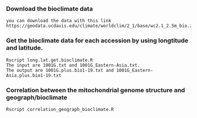 ### Download the bioclimate data
```
you can download the data with this link
https://geodata.ucdavis.edu/climate/worldclim/2_1/base/wc2.1_2.5m_bio.zip
```
### Get the bioclimate data for each accession by using longtitude and latitude.
```
Rscript long.lat.get.bioclimate.R
The input are 1001G.txt and 1001G_Eastern-Asia.txt.
The output are 1001G.plus.bio1-19.txt and 1001G_Eastern-Asia.plus.bio1-19.txt
```
### Correlation between the mitochondrial genome structure and geograph/bioclimate
```
Rscript correlation_geograph_bioclimate.R

```
